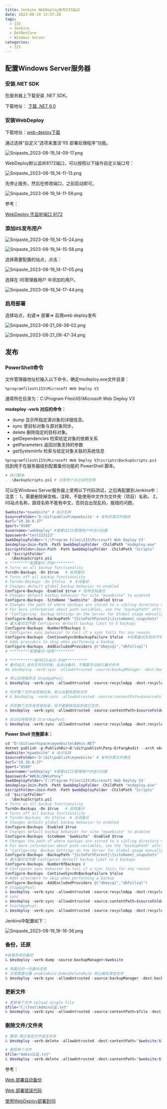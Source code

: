 ```yaml
---
title: Jenkins WebDeploy发布IIS站点
date: 2023-08-19 13:57:28
tags:
  - IIS
  - Jenkins
  - DotNetCore
  - Windows Server
categories:
  - IIS
---
```


## 配置Windows Server服务器

### 安装.NET SDK

在服务器上下载安装 .NET SDK。

下载地址： [下载 .NET 6.0](https://dotnet.microsoft.com/zh-cn/download/dotnet/6.0)

### 安装WebDeploy

下载地址：[web-deploy下载](https://www.iis.net/downloads/microsoft/web-deploy)

通过选择“自定义”选项来激活“IIS 部署处理程序”功能。

![Snipaste_2023-08-19_14-09-17.png](/img1/Snipaste_2023-08-19_14-09-17.png)

WebDeploy默认监听8172端口，可以按照以下操作自定义端口号：

![Snipaste_2023-08-19_14-11-13.png](/img1/Snipaste_2023-08-19_14-11-13.png)

先停止服务，然后在修改端口，之前启动即可。

![Snipaste_2023-08-19_14-11-59.png](/img1/Snipaste_2023-08-19_14-11-59.png)

<!--more-->
参考：

[WebDeploy 不监听端口 8172](https://www.coder.work/article/6683200)

### 添加IIS发布用户

![Snipaste_2023-08-19_14-15-24.png](/img1/Snipaste_2023-08-19_14-15-24.png)

![Snipaste_2023-08-19_14-15-58.png](/img1/Snipaste_2023-08-19_14-15-58.png)

选择需要配置的站点，点击：

![Snipaste_2023-08-19_14-17-05.png](/img1/Snipaste_2023-08-19_14-17-05.png)

选择在 IIS管理器用户 中添加的用户。

![Snipaste_2023-08-19_14-17-44.png](/img1/Snipaste_2023-08-19_14-17-44.png)

### 启用部署

选择站点，右键=> 部署=> 启用web deploy发布

![Snipaste_2023-08-21_08-38-02.png](/img1/Snipaste_2023-08-21_08-38-02.png)

![Snipaste_2023-08-21_08-47-34.png](/img1/Snipaste_2023-08-21_08-47-34.png)

## 发布

### PowerShell命令

文件管理器地址栏输入以下命令，确定msdeploy.exe文件目录：

`%programfiles%\IIS\Microsoft Web Deploy V3`

通常所在目录为：C:\Program Files\IIS\Microsoft Web Deploy V3

**msdeploy -verb 对应的命令：**

* dump                         显示所指定源对象的详细信息。
* sync                         使目标对象与源对象同步。
* delete                       删除指定的目标对象。
* getDependencies              检索给定对象的依赖关系
* getParameters                返回对象支持的参数
* getSystemInfo                检索与给定对象关联的系统信息

`%programfiles%\IIS\Microsoft Web Deploy V3\scripts\BackupScripts.ps1` 找到用于在服务器级别配置备份功能的 PowerShell 脚本。

```ps1
# 执行脚本
. .\BackupScripts.ps1 # 注意两个点之间的空格
```

可以在Windows Server服务器上使用以下代码测试，之后再配置到Jenkins中：
注意：
1，需要删除掉空格，注释，不能使用中文作为文件夹（项目）名称。
2，IIS站点名称，路径名称不能有中文，否则会出现乱码，报错的问题。

```ps1
$website="mywebsite" # 站点名称
$sourceFolder='D:\Git\publish\mywebsite' # 发布的源文件路径
$url="10.10.0.37"
$port="8500"
$username="webDeploy" #需要在IIS管理用户中进行创建
$password="test123123"
$webDeployFolder='C:\Program Files\IIS\Microsoft Web Deploy V3'
$msdeploy=Join-Path -Path $webDeployFolder -ChildPath "msdeploy.exe"
$scriptFolder=Join-Path -Path $webDeployFolder -ChildPath "Scripts"
cd "$scriptFolder"
. .\BackupScripts.ps1
# *********配置备份-开始*********
# Turns on all backup functionality
TurnOn-Backups -On $true   # 启用备份
# Turns off all backup functionality
# TurnOn-Backups -On $false  # 关闭备份
# Changes default global backup behavior to enabled
Configure-Backups -Enabled $true # 启用全局备份
# Changes default backup behavior for site "mywebsite" to enabled
Configure-Backups -SiteName "$website" -Enabled $true
# Changes the path of where backups are stored to a sibling directory named "siteName_snapshots".  
# For more information about path variables, see the "backupPath" attribute in the section 
# "Configuring  Backup Settings on the Server for Global usage manually in IIS Config"
Configure-Backups -BackupPath "{SitePathParent}\{siteName}_snapshots"
# 最大备份文件数 Configures default backup limit to 5 backups
Configure-Backups -NumberOfBackups 8
# Configures sync behavior to fail if a sync fails for any reason
Configure-Backups -ContinueSyncOnBackupFailure $false  #如果备份失败则不继续同步
# Adds providers to skip when performing a backup
Configure-Backups -AddExcludedProviders @("dbmysql","dbfullsql")
# *********配置备份-结束*********

# ***********操作IIS站点-开始**********
# 备份站点,发布文件的时候，会自动备份，不需要手动执行备份命令
#& $msdeploy -verb:sync -allowUntrusted -source:backupManager -dest:backupManager="$website",computername="https://${url}:${port}/msdeploy.axd?site=$website",username="$username",password="$password",AuthType="Basic" -skip:objectName=dirPath,absolutePath='wwwroot' -skip:objectName=dirPath,absolutePath='logs'

# 停止应用程序池 StopAppPool:
& $msdeploy -verb:sync -allowUntrusted -source:recycleApp -dest:recycleApp="$website",recycleMode="StopAppPool",computerName="https://${url}:${port}/msdeploy.axd?site=$website",username="$username",password="$password",AuthType="Basic"

# 同步整个文件夹至根目录，默认会删除其他文件
# & $msdeploy -verb:sync -allowUntrusted -source:contentPath=$sourceFolder -dest:contentPath="$website/",computerName="https://${url}:${port}/msdeploy.axd?site=$website",username="$username",password="$password",AuthType="Basic" -skip:objectName=dirPath,absolutePath='Configuration' -skip:objectName=dirPath,absolutePath='logs'

# 同步整个文件夹至根目录，但不要删除目标的其它文件:
& $msdeploy -verb:sync -allowUntrusted -source:contentPath=$sourceFolder -dest:contentPath="$website/",computerName="https://${url}:${port}/msdeploy.axd?site=$website",username="$username",password="$password",AuthType="Basic" -enableRule:DoNotDeleteRule -skip:objectName=dirPath,absolutePath='wwwroot' 

# 启动应用程序池 StartAppPool:
& $msdeploy -verb:sync -allowUntrusted -source:recycleApp -dest:recycleApp="$website",recycleMode="StartAppPool",computerName="https://${url}:${port}/msdeploy.axd?site=$website",username="$username",password="$password",AuthType="Basic"
```

**Power Shell 完整脚本：**

```ps1
cd "D:\Git\workspace\mywebsite\Admin.NET"
dotnet publish -p:PublishDir=D:\Git\publish\Pony-ErFangAudit --arch x64
$website="mywebsite" # 站点名称
$sourceFolder='D:\Git\publish\mywebsite' # 发布的源文件路径
$url="10.10.0.37"
$port="8500"
$username="webDeploy" #需要在IIS管理用户中进行创建
$password="W#Edc/@WsxPony"
$webDeployFolder='C:\Program Files\IIS\Microsoft Web Deploy V3'
$msdeploy=Join-Path -Path $webDeployFolder -ChildPath "msdeploy.exe"
$scriptFolder=Join-Path -Path $webDeployFolder -ChildPath "Scripts"
cd "$scriptFolder"
. .\BackupScripts.ps1
# Turns on all backup functionality
TurnOn-Backups -On $true   # 启用备份
# Turns off all backup functionality
# TurnOn-Backups -On $false  # 关闭备份
# Changes default global backup behavior to enabled
Configure-Backups -Enabled $true
# Changes default backup behavior for site "mywebsite" to enabled
Configure-Backups -SiteName "$website" -Enabled $true
# Changes the path of where backups are stored to a sibling directory named "siteName_snapshots".  
# For more information about path variables, see the "backupPath" attribute in the section 
# "Configuring  Backup Settings on the Server for Global usage manually in IIS Config"
Configure-Backups -BackupPath "{SitePathParent}\{siteName}_snapshots"
# 最大备份文件数 Configures default backup limit to 5 backups
Configure-Backups -NumberOfBackups 8
# Configures sync behavior to fail if a sync fails for any reason
Configure-Backups -ContinueSyncOnBackupFailure $false
# Adds providers to skip when performing a backup
Configure-Backups -AddExcludedProviders @("dbmysql","dbfullsql")
# StopAppPool:
& $msdeploy -verb:sync -allowUntrusted -source:recycleApp -dest:recycleApp="$website",recycleMode="StopAppPool",computerName="https://${url}:${port}/msdeploy.axd?site=$website",username="$username",password="$password",AuthType="Basic"
# sync
& $msdeploy -verb:sync -allowUntrusted -source:contentPath=$sourceFolder -dest:contentPath="$website/",computerName="https://${url}:${port}/msdeploy.axd?site=$website",username="$username",password="$password",AuthType="Basic" -skip:objectName=dirPath,absolutePath='Configuration' -skip:objectName=dirPath,absolutePath='logs' -skip:objectName=dirPath,absolutePath='wwwroot' 
# StartAppPool:
& $msdeploy -verb:sync -allowUntrusted -source:recycleApp -dest:recycleApp="$website",recycleMode="StartAppPool",computerName="https://${url}:${port}/msdeploy.axd?site=$website",username="$username",password="$password",AuthType="Basic"
```

Jenkins中配置如下：

![Snipaste_2023-08-19_16-16-36.png](/img1/Snipaste_2023-08-19_16-16-36.png)

### 备份，还原

```ps1
#查看所有的备份
& $msdeploy -verb:dump -source:backupManager=$website

# 用最近的一份备份还原
# 注意需要设置 enableRule:DoNotDeleteRule 防止删除其他文件
& $msdeploy -verb:sync -allowUntrusted -source:backupManager -dest:backupManager=$website,useLatest=true,computerName="https://${url}:${port}/msdeploy.axd?site=$website",username="$username",password="$password",AuthType="Basic" -skip:objectName=dirPath,absolutePath='wwwroot'  -enableRule:DoNotDeleteRule
```

### 更新文件

```ps1
# 更新单个文件 Upload Single File
$file="C:\Text\Admin认证.txt"
& $msdeploy -verb:sync -allowUntrusted -source:contentPath=$file -dest:contentPath="$website/$([System.IO.Path]::GetFileName($file))",computerName="https://${url}:${port}/msdeploy.axd?site=$website",username="$username",password="$password",AuthType="Basic"
```

### 刪除文件/文件夹

```ps1
# 删除-跳过某些文件或文件夹
& $msdeploy -verb:delete -allowUntrusted -dest:contentPath="$website/$file",computerName="https://${url}:${port}/msdeploy.axd?site=$website",username="$username",password="$password",AuthType="Basic" -skip:absolutePath=web.config -skip:objectName=dirPath,absolutePath='Logs' -skip:objectName=dirPath,absolutePath='Temp'

# 删除单个文件
$file="Admin认证.txt"
& $msdeploy -verb:delete -allowUntrusted -dest:contentPath="$website/$file",computerName="https://${url}:${port}/msdeploy.axd?site=$website",username="$username",password="$password",AuthType="Basic"
```

参考：

[Web 部署自动备份](https://learn.microsoft.com/zh-cn/iis/publish/using-web-deploy/web-deploy-automatic-backups)

[Web 部署错误代码](https://learn.microsoft.com/zh-cn/troubleshoot/developer/webapps/iis/deployment-migration/web-deploy-error-codes)

[使用WebDeploy部署到IIS](https://blog.csdn.net/ChenXi0803/article/details/128906674)